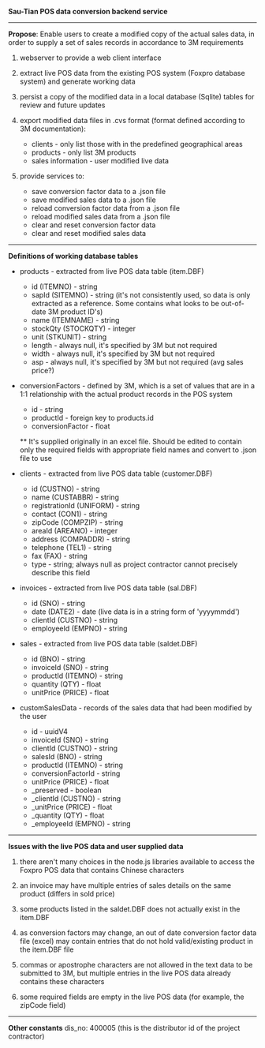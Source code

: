 **Sau-Tian POS data conversion backend service**

***

**Propose**: Enable users to create a modified copy of the actual sales data, in order to supply a set of sales records in accordance to 3M requirements

1. webserver to provide a web client interface

2. extract live POS data from the existing POS system (Foxpro database system) and generate working data

3. persist a copy of the modified data in a local database (Sqlite) tables for review and future updates

4. export modified data files in .cvs format (format defined according to 3M documentation):
    * clients - only list those with in the predefined geographical areas
    * products - only list 3M products
    * sales information - user modified live data

5. provide services to:
    * save conversion factor data to a .json file
    * save modified sales data to a .json file
    * reload conversion factor data from a .json file
    * reload modified sales data from a .json file
    * clear and reset conversion factor data
    * clear and reset modified sales data

***

**Definitions of working database tables**

  * products - extracted from live POS data table (item.DBF)

    - id (ITEMNO) - string
    - sapId (SITEMNO) - string (it's not consistently used, so data is only extracted as a reference.  Some contains what looks to be out-of-date 3M product ID's)
    - name (ITEMNAME) - string
    - stockQty (STOCKQTY) - integer
    - unit (STKUNIT) - string
    - length - always null, it's specified by 3M but not required
    - width - always null, it's specified by 3M but not required
    - asp - always null, it's specified by 3M but not required (avg sales price?)

  * conversionFactors - defined by 3M, which is a set of values that are in a 1:1 relationship with the actual product records in the POS system

    - id - string
    - productId - foreign key to products.id
    - conversionFactor - float

    ** It's supplied originally in an excel file.  Should be edited to contain only the required fields with appropriate field names and convert to .json file to use

  * clients - extracted from live POS data table (customer.DBF)

    - id (CUSTNO) - string
    - name (CUSTABBR) - string
    - registrationId (UNIFORM) - string
    - contact (CON1) - string
    - zipCode (COMPZIP) - string
    - areaId (AREANO) - integer
    - address (COMPADDR) - string
    - telephone (TEL1) - string
    - fax (FAX) - string
    - type - string; always null as project contractor cannot precisely describe this field

  * invoices - extracted from live POS data table (sal.DBF)

    - id (SNO) - string
    - date (DATE2) - date (live data is in a string form of 'yyyymmdd')
    - clientId (CUSTNO) - string
    - employeeId (EMPNO) - string

  * sales - extracted from live POS data table (saldet.DBF)

    - id (BNO) - string
    - invoiceId (SNO) - string
    - productId (ITEMNO) - string
    - quantity (QTY) - float
    - unitPrice (PRICE) - float

  * customSalesData - records of the sales data that had been modified by the user

    - id - uuidV4
    - invoiceId (SNO) - string
    - clientId (CUSTNO) - string
    - salesId (BNO) - string
    - productId (ITEMNO) - string
    - conversionFactorId - string
    - unitPrice (PRICE) - float
    - _preserved - boolean
    - _clientId (CUSTNO) - string
    - _unitPrice (PRICE) - float
    - _quantity (QTY) - float
    - _employeeId (EMPNO) - string

***

**Issues with the live POS data and user supplied data**

1. there aren't many choices in the node.js libraries available to access the Foxpro POS data that contains Chinese characters

2. an invoice may have multiple entries of sales details on the same product (differs in sold price)

3. some products listed in the saldet.DBF does not actually exist in the item.DBF

4. as conversion factors may change, an out of date conversion factor data file (excel) may contain entries that do not hold valid/existing product in the item.DBF file

5. commas or apostrophe characters are not allowed in the text data to be submitted to 3M, but multiple entries in the live POS data already contains these characters

6. some required fields are empty in the live POS data (for example, the zipCode field)

***

**Other constants**
dis_no: 400005 (this is the distributor id of the project contractor)
